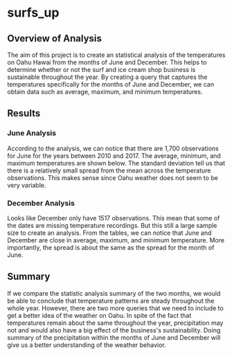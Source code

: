 # surfs_up

## Overview of Analysis

The aim of this project is to create an statistical analysis of the temperatures on Oahu Hawai from the months of June and December. This helps to determine whether or not the surf and ice cream shop business is sustainable throughout the year. By creating a query that captures the temperatures specifically for the months of June and December, we can obtain data such as average, maximum, and minimum temperatures.

## Results

### June Analysis
According to the analysis, we can notice that there are 1,700 observations for June for the years between 2010 and 2017. The average, minimum, and maximum temperatures are shown below. The standard deviation tell us that there is a relatively small spread from the mean across the temperature observations. This makes sense since Oahu weather does not seem to be very variable.


### December Analysis
Looks like December only have 1517 observations. This mean that some of the dates are missing temperature recordings. But this still a large sample size to create an analysis. From the tables, we can notice that June and December are close in average, maximum, and minimum temperature. More importantly, the spread is about the same as the spread for the month of June.


## Summary

If we compare the statistic analysis summary of the two months, we would be able to conclude that temperature patterns are steady throughout the whole year. However, there are two more queries that we need to include to get a better idea of the weather on Oahu. In spite of the fact that temperatures remain about the same throughout the year, precipitation may not and would also have a big effect of the business's sustainability. Doing summary of the precipitation within the months of June and December will give us a better understanding of the weather behavior.

